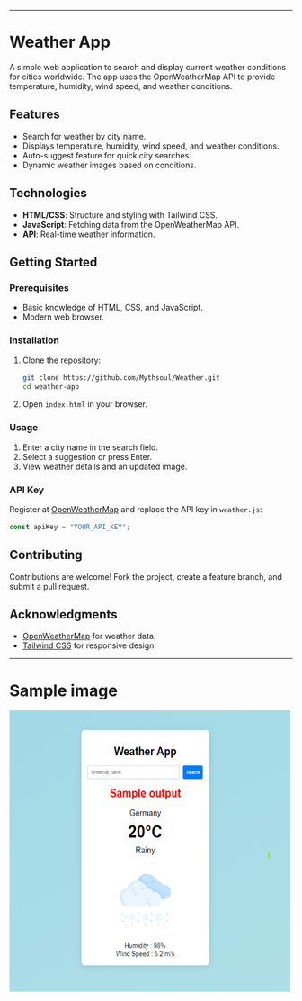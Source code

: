 
---

# Weather App

A simple web application to search and display current weather conditions for cities worldwide. The app uses the OpenWeatherMap API to provide temperature, humidity, wind speed, and weather conditions.

## Features

- Search for weather by city name.
- Displays temperature, humidity, wind speed, and weather conditions.
- Auto-suggest feature for quick city searches.
- Dynamic weather images based on conditions.

## Technologies

- **HTML/CSS**: Structure and styling with Tailwind CSS.
- **JavaScript**: Fetching data from the OpenWeatherMap API.
- **API**: Real-time weather information.

## Getting Started

### Prerequisites

- Basic knowledge of HTML, CSS, and JavaScript.
- Modern web browser.

### Installation

1. Clone the repository:
   ```bash
   git clone https://github.com/Mythsoul/Weather.git
   cd weather-app
   ```

2. Open `index.html` in your browser.

### Usage

1. Enter a city name in the search field.
2. Select a suggestion or press Enter.
3. View weather details and an updated image.

### API Key

Register at [OpenWeatherMap](https://openweathermap.org/) and replace the API key in `weather.js`:

```javascript
const apiKey = "YOUR_API_KEY";
```

## Contributing

Contributions are welcome! Fork the project, create a feature branch, and submit a pull request.


## Acknowledgments

- [OpenWeatherMap](https://openweathermap.org/) for weather data.
- [Tailwind CSS](https://tailwindcss.com/) for responsive design.

---

# Sample image 

<img src = "web-image.png" style = "height : 500px; width:500px;">

